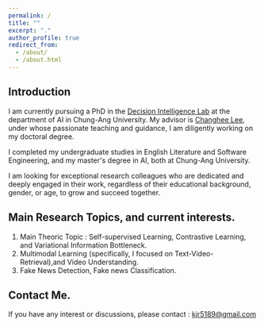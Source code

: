 ```yaml
---
permalink: /
title: ""
excerpt: "."
author_profile: true
redirect_from: 
  - /about/
  - /about.html
---
```



Introduction 
------
I am currently pursuing a PhD in the [Decision Intelligence Lab](https://sites.google.com/view/decision-intelligence/home) at the department of AI in Chung-Ang University. My advisor is [Changhee Lee](https://scholar.google.com/citations?user=kSvJTg4AAAAJ&hl=en), under whose passionate teaching and guidance, I am diligently working on my doctoral degree. 

I completed my undergraduate studies in English Literature and Software Engineering, and my master's degree in AI, both at Chung-Ang University. 

I am looking for exceptional research colleagues who are dedicated and deeply engaged in their work, regardless of their educational background, gender, or age, to grow and succeed together.

Main Research Topics, and current interests.
-----
1. Main Theoric Topic : Self-supervised Learning, Contrastive Learning, and Variational Information Bottleneck.
2. Multimodal Learning (specifically, I focused on Text-Video-Retrieval),and  Video Understanding. 
3. Fake News Detection, Fake news Classification. 

Contact Me. 
------
If you have any interest or discussions, please contact : <kjr5189@gmail.com>

